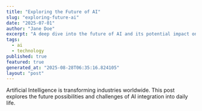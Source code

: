 ```yaml
---
title: "Exploring the Future of AI"
slug: "exploring-future-ai"
date: "2025-07-01"
author: "Jane Doe"
excerpt: "A deep dive into the future of AI and its potential impact on various sectors."
tags:
  - ai
  - technology
published: true
featured: true
generated_at: "2025-08-28T06:35:16.824105"
layout: "post"
---
```


Artificial Intelligence is transforming industries worldwide. This post explores the future possibilities and challenges of AI integration into daily life.